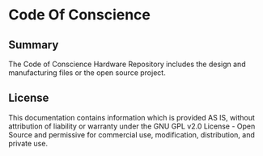 # Code Of Conscience

## Summary

The Code of Conscience Hardware Repository includes the design and manufacturing files or the open source project.

## License

This documentation contains information which is provided AS IS, without attribution of liability or warranty under the GNU GPL v2.0 License - Open Source and permissive for commercial use, modification, distribution, and private use.